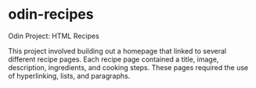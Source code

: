 # odin-recipes
Odin Project: HTML Recipes

This project involved building out a homepage that linked to several different recipe pages.
Each recipe page contained a title, image, description, ingredients, and cooking steps.
These pages required the use of hyperlinking, lists, and paragraphs.